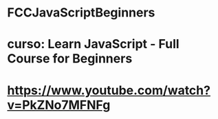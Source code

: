 # FCCJavaScriptBeginners

# curso: Learn JavaScript - Full Course for Beginners
# https://www.youtube.com/watch?v=PkZNo7MFNFg